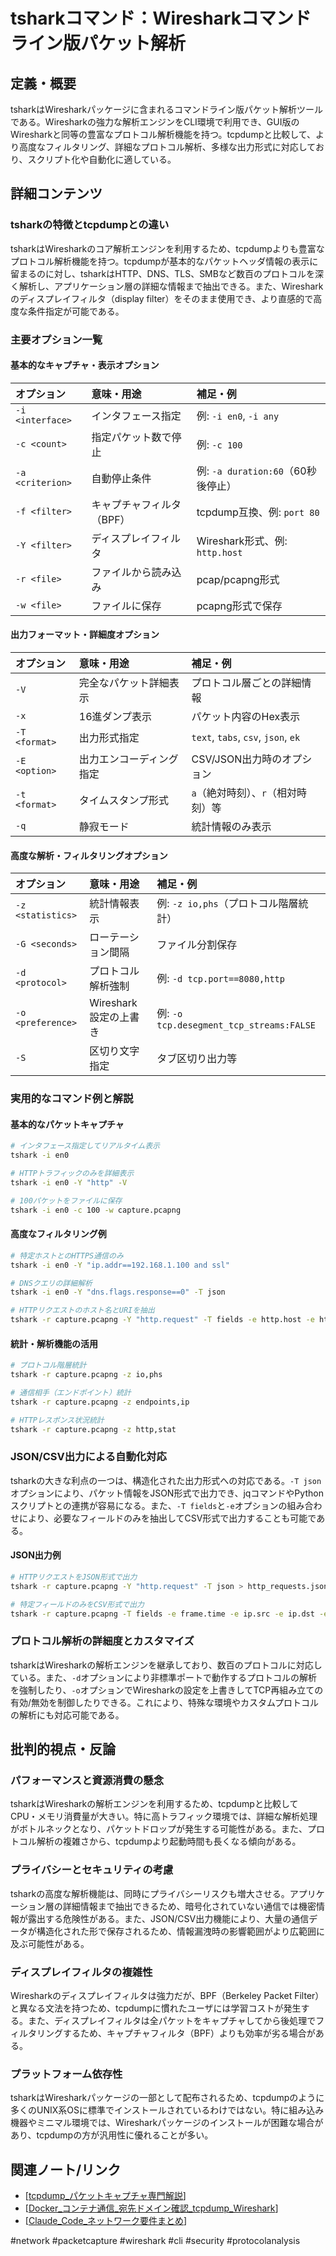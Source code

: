 # tsharkコマンド：Wiresharkコマンドライン版パケット解析

## 定義・概要

tsharkはWiresharkパッケージに含まれるコマンドライン版パケット解析ツールである。Wiresharkの強力な解析エンジンをCLI環境で利用でき、GUI版のWiresharkと同等の豊富なプロトコル解析機能を持つ。tcpdumpと比較して、より高度なフィルタリング、詳細なプロトコル解析、多様な出力形式に対応しており、スクリプト化や自動化に適している。

## 詳細コンテンツ

### tsharkの特徴とtcpdumpとの違い

tsharkはWiresharkのコア解析エンジンを利用するため、tcpdumpよりも豊富なプロトコル解析機能を持つ。tcpdumpが基本的なパケットヘッダ情報の表示に留まるのに対し、tsharkはHTTP、DNS、TLS、SMBなど数百のプロトコルを深く解析し、アプリケーション層の詳細な情報まで抽出できる。また、Wiresharkのディスプレイフィルタ（display filter）をそのまま使用でき、より直感的で高度な条件指定が可能である。

### 主要オプション一覧

#### 基本的なキャプチャ・表示オプション

| オプション | 意味・用途 | 補足・例 |
|:---|:---|:---|
| `-i <interface>` | インタフェース指定 | 例: `-i en0`, `-i any` |
| `-c <count>` | 指定パケット数で停止 | 例: `-c 100` |
| `-a <criterion>` | 自動停止条件 | 例: `-a duration:60`（60秒後停止） |
| `-f <filter>` | キャプチャフィルタ（BPF） | tcpdump互換、例: `port 80` |
| `-Y <filter>` | ディスプレイフィルタ | Wireshark形式、例: `http.host` |
| `-r <file>` | ファイルから読み込み | pcap/pcapng形式 |
| `-w <file>` | ファイルに保存 | pcapng形式で保存 |

#### 出力フォーマット・詳細度オプション

| オプション | 意味・用途 | 補足・例 |
|:---|:---|:---|
| `-V` | 完全なパケット詳細表示 | プロトコル層ごとの詳細情報 |
| `-x` | 16進ダンプ表示 | パケット内容のHex表示 |
| `-T <format>` | 出力形式指定 | `text`, `tabs`, `csv`, `json`, `ek` |
| `-E <option>` | 出力エンコーディング指定 | CSV/JSON出力時のオプション |
| `-t <format>` | タイムスタンプ形式 | `a`（絶対時刻）、`r`（相対時刻）等 |
| `-q` | 静寂モード | 統計情報のみ表示 |

#### 高度な解析・フィルタリングオプション

| オプション | 意味・用途 | 補足・例 |
|:---|:---|:---|
| `-z <statistics>` | 統計情報表示 | 例: `-z io,phs`（プロトコル階層統計） |
| `-G <seconds>` | ローテーション間隔 | ファイル分割保存 |
| `-d <protocol>` | プロトコル解析強制 | 例: `-d tcp.port==8080,http` |
| `-o <preference>` | Wireshark設定の上書き | 例: `-o tcp.desegment_tcp_streams:FALSE` |
| `-S` | 区切り文字指定 | タブ区切り出力等 |

### 実用的なコマンド例と解説

#### 基本的なパケットキャプチャ
```bash
# インタフェース指定してリアルタイム表示
tshark -i en0

# HTTPトラフィックのみを詳細表示
tshark -i en0 -Y "http" -V

# 100パケットをファイルに保存
tshark -i en0 -c 100 -w capture.pcapng
```

#### 高度なフィルタリング例
```bash
# 特定ホストとのHTTPS通信のみ
tshark -i en0 -Y "ip.addr==192.168.1.100 and ssl"

# DNSクエリの詳細解析
tshark -i en0 -Y "dns.flags.response==0" -T json

# HTTPリクエストのホスト名とURIを抽出
tshark -r capture.pcapng -Y "http.request" -T fields -e http.host -e http.request.uri
```

#### 統計・解析機能の活用
```bash
# プロトコル階層統計
tshark -r capture.pcapng -z io,phs

# 通信相手（エンドポイント）統計
tshark -r capture.pcapng -z endpoints,ip

# HTTPレスポンス状況統計
tshark -r capture.pcapng -z http,stat
```

### JSON/CSV出力による自動化対応

tsharkの大きな利点の一つは、構造化された出力形式への対応である。`-T json`オプションにより、パケット情報をJSON形式で出力でき、jqコマンドやPythonスクリプトとの連携が容易になる。また、`-T fields`と`-e`オプションの組み合わせにより、必要なフィールドのみを抽出してCSV形式で出力することも可能である。

#### JSON出力例
```bash
# HTTPリクエストをJSON形式で出力
tshark -r capture.pcapng -Y "http.request" -T json > http_requests.json

# 特定フィールドのみをCSV形式で出力
tshark -r capture.pcapng -T fields -e frame.time -e ip.src -e ip.dst -e tcp.dstport -E header=y -E separator=, > connections.csv
```

### プロトコル解析の詳細度とカスタマイズ

tsharkはWiresharkの解析エンジンを継承しており、数百のプロトコルに対応している。また、`-d`オプションにより非標準ポートで動作するプロトコルの解析を強制したり、`-o`オプションでWiresharkの設定を上書きしてTCP再組み立ての有効/無効を制御したりできる。これにより、特殊な環境やカスタムプロトコルの解析にも対応可能である。

## 批判的視点・反論

### パフォーマンスと資源消費の懸念

tsharkはWiresharkの解析エンジンを利用するため、tcpdumpと比較してCPU・メモリ消費量が大きい。特に高トラフィック環境では、詳細な解析処理がボトルネックとなり、パケットドロップが発生する可能性がある。また、プロトコル解析の複雑さから、tcpdumpより起動時間も長くなる傾向がある。

### プライバシーとセキュリティの考慮

tsharkの高度な解析機能は、同時にプライバシーリスクも増大させる。アプリケーション層の詳細情報まで抽出できるため、暗号化されていない通信では機密情報が露出する危険性がある。また、JSON/CSV出力機能により、大量の通信データが構造化された形で保存されるため、情報漏洩時の影響範囲がより広範囲に及ぶ可能性がある。

### ディスプレイフィルタの複雑性

Wiresharkのディスプレイフィルタは強力だが、BPF（Berkeley Packet Filter）と異なる文法を持つため、tcpdumpに慣れたユーザには学習コストが発生する。また、ディスプレイフィルタは全パケットをキャプチャしてから後処理でフィルタリングするため、キャプチャフィルタ（BPF）よりも効率が劣る場合がある。

### プラットフォーム依存性

tsharkはWiresharkパッケージの一部として配布されるため、tcpdumpのように多くのUNIX系OSに標準でインストールされているわけではない。特に組み込み機器やミニマル環境では、Wiresharkパッケージのインストールが困難な場合があり、tcpdumpの方が汎用性に優れることが多い。

## 関連ノート/リンク

- [[tcpdump_パケットキャプチャ専門解説]]
- [[Docker_コンテナ通信_宛先ドメイン確認_tcpdump_Wireshark]]
- [[Claude_Code_ネットワーク要件まとめ]]

#network #packetcapture #wireshark #cli #security #protocolanalysis

[//begin]: # "Autogenerated link references for markdown compatibility"
[tcpdump_パケットキャプチャ専門解説]: tcpdump_%E3%83%91%E3%82%B1%E3%83%83%E3%83%88%E3%82%AD%E3%83%A3%E3%83%97%E3%83%81%E3%83%A3%E5%B0%82%E9%96%80%E8%A7%A3%E8%AA%AC.md "tcpdump パケットキャプチャ専門解説"
[Docker_コンテナ通信_宛先ドメイン確認_tcpdump_Wireshark]: Docker_%E3%82%B3%E3%83%B3%E3%83%86%E3%83%8A%E9%80%9A%E4%BF%A1_%E5%AE%9B%E5%85%88%E3%83%89%E3%83%A1%E3%82%A4%E3%83%B3%E7%A2%BA%E8%AA%8D_tcpdump_Wireshark.md "Dockerコンテナ通信の宛先ドメイン確認方法"
[Claude_Code_ネットワーク要件まとめ]: Claude_Code_%E3%83%8D%E3%83%83%E3%83%88%E3%83%AF%E3%83%BC%E3%82%AF%E8%A6%81%E4%BB%B6%E3%81%BE%E3%81%A8%E3%82%81.md "Claude Codeに必要なネットワーク要件まとめ"
[//end]: # "Autogenerated link references"
